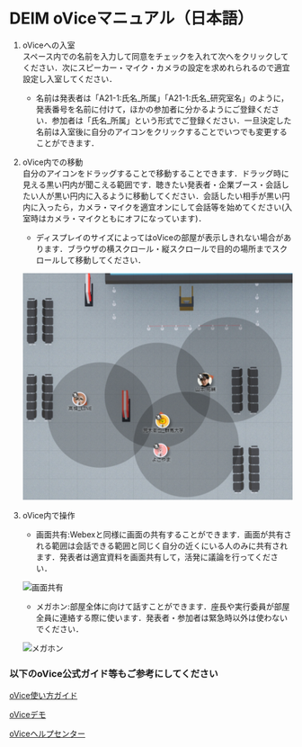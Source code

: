 # DEIM oViceマニュアル（日本語）

1. oViceへの入室<br>
   スペース内での名前を入力して同意をチェックを入れて次へをクリックしてください．次にスピーカー・マイク・カメラの設定を求めれられるので適宜設定し入室してください．<br>
     * 名前は発表者は「A21-1:氏名_所属」「A21-1:氏名_研究室名」のように，発表番号を名前に付けて，ほかの参加者に分かるようにご登録ください．参加者は「氏名_所属」という形式でご登録ください．一旦決定した名前は入室後に自分のアイコンをクリックすることでいつでも変更することができます．
2. oVice内での移動<br>
   自分のアイコンをドラッグすることで移動することできます．ドラッグ時に見える黒い円内が聞こえる範囲です．聴きたい発表者・企業ブース・会話したい人が黒い円内に入るように移動してください．会話したい相手が黒い円内に入ったら，カメラ・マイクを適宜オンにして会話等を始めてください(入室時はカメラ・マイクともにオフになっています)．
   * ディスプレイのサイズによってはoViceの部屋が表示しきれない場合があります．ブラウザの横スクロール・縦スクロールで目的の場所までスクロールして移動してください．
   
   ![移動](img/ovice_move.png)

3. oVice内で操作<br>
   * 画面共有:Webexと同様に画面の共有することができます．画面が共有される範囲は会話できる範囲と同じく自分の近くにいる人のみに共有されます．発表者は適宜資料を画面共有して，活発に議論を行ってください．
   
   ![画面共有](img/ovice_share.png)

   * メガホン:部屋全体に向けて話すことができます．座長や実行委員が部屋全員に連絡する際に使います．発表者・参加者は緊急時以外は使わないでください．
   
   ![メガホン](img/ovice_megaphone.png)


### 以下のoVice公式ガイド等もご参考にしてください

[oVice使い方ガイド](https://www.youtube.com/watch?v=C8r02gYDA50&t=3s)


[oViceデモ](https://tour.ovice.in/)


[oViceヘルプセンター](https://ja.ovice.wiki/)
